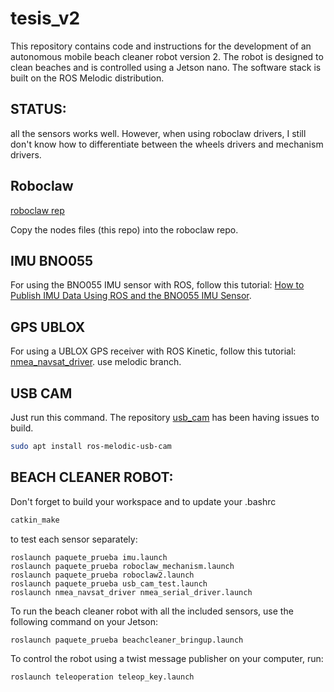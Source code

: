 # tesis_v2
This repository contains code and instructions for the development of an autonomous mobile beach cleaner robot version 2. The robot is designed to clean beaches and is controlled using a Jetson nano. The software stack is built on the ROS Melodic distribution.

## STATUS:
all the sensors works well. However, when using roboclaw drivers, I still don't know how to differentiate between the wheels drivers and mechanism drivers.

## Roboclaw 

[roboclaw rep](https://github.com/sonyccd/roboclaw_ros/tree/master)

Copy the nodes files (this repo) into the roboclaw repo.

## IMU BNO055
For using the BNO055 IMU sensor with ROS, follow this tutorial: [How to Publish IMU Data Using ROS and the BNO055 IMU Sensor](https://automaticaddison.com/how-to-publish-imu-data-using-ros-and-the-bno055-imu-sensor/).

## GPS UBLOX

For using a UBLOX GPS receiver with ROS Kinetic, follow this tutorial: [nmea_navsat_driver](http://wiki.ros.org/nmea_navsat_driver). use melodic branch. 

## USB CAM
Just run this command. The repository [usb_cam]( http://wiki.ros.org/usb_cam) has been having issues to build. 

```bash
sudo apt install ros-melodic-usb-cam
```

## BEACH CLEANER ROBOT:
Don't forget to build your workspace and to update your .bashrc 
```bash
catkin_make
```

to test each sensor separately: 
```
roslaunch paquete_prueba imu.launch
roslaunch paquete_prueba roboclaw_mechanism.launch
roslaunch paquete_prueba roboclaw2.launch
roslaunch paquete_prueba usb_cam_test.launch
roslaunch nmea_navsat_driver nmea_serial_driver.launch
```

To run the beach cleaner robot with all the included sensors, use the following command on your  Jetson:
```
roslaunch paquete_prueba beachcleaner_bringup.launch
```
To control the robot using a twist message publisher on your computer, run:

```
roslaunch teleoperation teleop_key.launch
```
